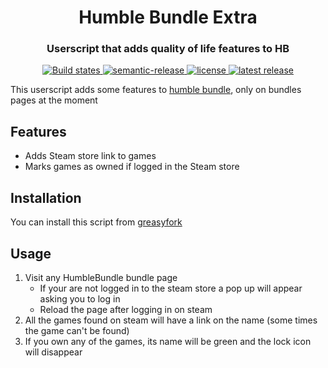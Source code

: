 <h1 align="center" style="border-bottom:none;">Humble Bundle Extra</h1>
<h3 align="center">Userscript that adds quality of life features to HB</h3>
<p align="center">
  <a href="https://github.com/MrMarble/humble-bundle-extra/actions/workflows/release.yml">
    <img alt="Build states" src="https://github.com/MrMarble/humble-bundle-extra/actions/workflows/release.yml/badge.svg">
  </a>
  <a href="#badge">
    <img alt="semantic-release" src="https://img.shields.io/badge/%20%20%F0%9F%93%A6%F0%9F%9A%80-semantic--release-e10079.svg">
  </a>
  <a href="#badge">
    <img alt="license" src="https://img.shields.io/github/license/MrMarble/humble-bundle-extra">
  </a>
  <a href="https://github.com/MrMarble/humble-bundle-extra/releases/latest">
    <img alt="latest release" src="https://img.shields.io/github/v/release/MrMarble/humble-bundle-extra">
  </a>
</p>

This userscript adds some features to [humble bundle](https://humblebundle.com), only on bundles pages at the moment

## Features

- Adds Steam store link to games
- Marks games as owned if logged in the Steam store

## Installation

You can install this script from [greasyfork](https://greasyfork.org/es/scripts/426463-humble-bundle-extra)

## Usage

1. Visit any HumbleBundle bundle page
   - If your are not logged in to the steam store a pop up will appear asking you to log in
   - Reload the page after logging in on steam
2. All the games found on steam will have a link on the name (some times the game can't be found)
3. If you own any of the games, its name will be green and the lock icon will disappear
